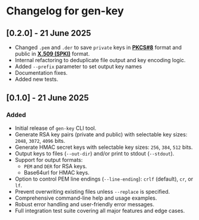 # Changelog for gen-key

## [0.2.0] - 21 June 2025

- Changed `.pem` and `.der` to save `private` keys in [**PKCS#8**](https://datatracker.ietf.org/doc/html/rfc5208) format and public in [**X.509 (SPKI)**](https://tools.ietf.org/html/rfc5280#section-4.1.2.7) format.
- Internal refactoring to deduplicate file output and key encoding logic.
- Added `--prefix` parameter to set output key names
- Documentation fixes.
- Added new tests.

## [0.1.0] - 21 June 2025

### Added

- Initial release of `gen-key` CLI tool.
- Generate RSA key pairs (private and public) with selectable key sizes: `2048`, `3072`, `4096` bits.
- Generate HMAC secret keys with selectable key sizes: `256`, `384`, `512` bits.
- Output keys to files (`--out-dir`) and/or print to stdout (`--stdout`).
- Support for output formats:
  - `PEM` and `DER` for RSA keys.
  - Base64url for HMAC keys.
- Option to control PEM line endings (`--line-ending`): `crlf` (default), `cr`, or `lf`.
- Prevent overwriting existing files unless `--replace` is specified.
- Comprehensive command-line help and usage examples.
- Robust error handling and user-friendly error messages.
- Full integration test suite covering all major features and edge cases.
